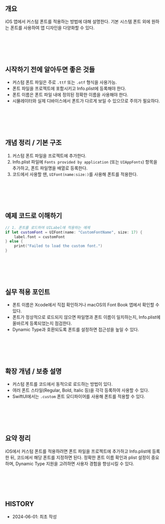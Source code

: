 
<br><br>
---

## 개요  
iOS 앱에서 커스텀 폰트를 적용하는 방법에 대해 설명한다. 기본 시스템 폰트 외에 원하는 폰트를 사용하여 앱 디자인을 다양화할 수 있다.

<br><br>
---

## 시작하기 전에 알아두면 좋은 것들  
- 커스텀 폰트 파일은 주로 `.ttf` 또는 `.otf` 형식을 사용가능. 
- 폰트 파일을 프로젝트에 포함시키고 Info.plist에 등록해야 한다. 
- 폰트 이름은 폰트 파일 내에 정의된 정확한 이름을 사용해야 한다.  
- 시뮬레이터와 실제 디바이스에서 폰트가 다르게 보일 수 있으므로 주의가 필요하다.

<br><br>
---

## 개념 정리 / 기본 구조  
1. 커스텀 폰트 파일을 프로젝트에 추가한다.  
2. Info.plist 파일에 `Fonts provided by application` (또는 `UIAppFonts`) 항목을 추가하고, 폰트 파일명을 배열로 등록한다.  
3. 코드에서 사용할 땐,  `UIFont(name:size:)`를 사용해 폰트를 적용한다.

<br><br>
---

## 예제 코드로 이해하기  
```swift
// 1. 폰트를 로드하여 UILabel에 적용하는 예제
if let customFont = UIFont(name: "CustomFontName", size: 17) {
    label.font = customFont
} else {
    print("Failed to load the custom font.")
}
```

<br><br>
---

## 실무 적용 포인트  
- 폰트 이름은 Xcode에서 직접 확인하거나 macOS의 Font Book 앱에서 확인할 수 있다.  
- 폰트가 정상적으로 로드되지 않으면 파일명과 폰트 이름이 일치하는지, Info.plist에 올바르게 등록되었는지 점검한다.  
- Dynamic Type과 호환되도록 폰트를 설정하면 접근성을 높일 수 있다.

<br><br>
---

## 확장 개념 / 보충 설명  
- 커스텀 폰트를 코드에서 동적으로 로드하는 방법이 있다.  
- 여러 폰트 스타일(Regular, Bold, Italic 등)을 각각 등록하여 사용할 수 있다.  
- SwiftUI에서는 `.custom` 폰트 모디파이어를 사용해 폰트를 적용할 수 있다.

<br><br>
---

## 요약 정리  
iOS에서 커스텀 폰트를 적용하려면 폰트 파일을 프로젝트에 추가하고 Info.plist에 등록한 뒤, 코드에서 해당 폰트를 지정하면 된다. 정확한 폰트 이름 확인과 plist 설정이 중요하며, Dynamic Type 지원을 고려하면 사용자 경험을 향상시킬 수 있다.

<br><br>
---

## HISTORY  
- 2024-06-01: 최초 작성

<br><br>
---
